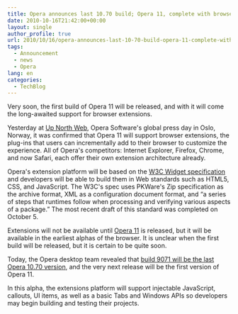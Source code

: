 ```yaml
---
title: Opera announces last 10.70 build; Opera 11, complete with browser extensions, comes next
date: 2010-10-16T21:42:00+00:00
layout: single
author_profile: true
url: 2010/10/16/opera-announces-last-10-70-build-opera-11-complete-with-browser-extensions-comes-next/
tags:
  - Announcement
  - news
  - Opera
lang: en
categories: 
  - TechBlog
---
```

Very soon, the first build of Opera 11 will be released, and with it will come the long-awaited support for browser extensions.

Yesterday at [Up North Web](http://www.opera.com/portal/unw/), Opera Software's global press day in Oslo, Norway, it was confirmed that Opera 11 will support browser extensions, the plug-ins that users can incrementally add to their browser to customize the experience. All of Opera's competitors: Internet Explorer, Firefox, Chrome, and now Safari, each offer their own extension architecture already.

Opera's extension platform will be based on the [W3C Widget specification](http://www.w3.org/TR/widgets/) and developers will be able to build them in Web standards such as HTML5, CSS, and JavaScript. The W3C's spec uses PKWare's Zip specification as the archive format, XML as a configuration document format, and “a series of steps that runtimes follow when processing and verifying various aspects of a package.” The most recent draft of this standard was completed on October 5.

Extensions will not be available until [Opera 11](http://www.opera.com/browser/next/) is released, but it will be available in the earliest alphas of the browser. It is unclear when the first build will be released, but it is certain to be quite soon.

Today, the Opera desktop team revealed that [build 9071 will be the last Opera 10.70 version](http://my.opera.com/desktopteam/blog/2010/10/15/font-fixes-for-nix-the-last-10-70-build), and the very next release will be the first version of Opera 11.

In this alpha, the extensions platform will support injectable JavaScript, callouts, UI items, as well as a basic Tabs and Windows APIs so developers may begin building and testing their projects.